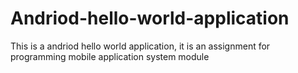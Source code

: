 # Andriod-hello-world-application
This is a andriod hello world application,  it is  an assignment for programming mobile application system module
